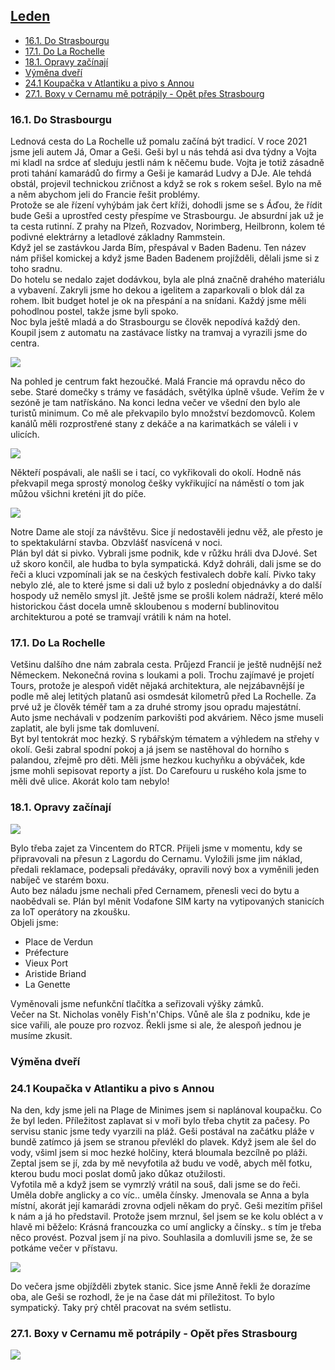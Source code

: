 
## [Leden](2022.md)  


- [16.1. Do Strasbourgu](#161-do-strasbourgu)
- [17.1. Do La Rochelle](#171-do-la-rochelle)
- [18.1. Opravy začínají](#181-opravy-začínají)
- [Výměna dveří](#výměna-dveří)
- [24.1 Koupačka v Atlantiku a pivo s Annou](#241-koupačka-v-atlantiku-a-pivo-s-annou)
- [27.1. Boxy v Cernamu mě potrápily - Opět přes Strasbourg](#271-boxy-v-cernamu-mě-potrápily---opět-přes-strasbourg)


### 16.1. Do Strasbourgu

Lednová cesta do La Rochelle už pomalu začíná být tradicí. V roce 2021 jsme jeli autem Já, Omar a Geši. Geši byl u nás tehdá asi dva týdny a Vojta mi kladl na srdce ať sleduju jestli nám k něčemu bude. Vojta je totiž zásadně proti tahání kamarádů do firmy a Geši je kamarád Ludvy a DJe. Ale tehdá obstál, projevil technickou zričnost a když se rok s rokem sešel. Bylo na mě a něm abychom jeli do Francie řešit problémy.<br>
Protože se ale řízení vyhýbám jak čert kříži, dohodli jsme se s Áďou, že řídit bude Geši a uprostřed cesty přespíme ve Strasbourgu. Je absurdní jak už je ta cesta rutinní. Z prahy na Plzeň, Rozvadov, Norimberg, Heilbronn, kolem té podivné elektrárny a letadlové základny Rammstein.<br>
Když jel se zastávkou Jarda Bím, přespával v Baden Badenu. Ten název nám přišel komickej a když jsme Baden Badenem projížděli, dělali jsme si z toho sradnu.<br>
Do hotelu se nedalo zajet dodávkou, byla ale plná značně drahého materiálu a vybavení. Zakryli jsme ho dekou a igelitem a zaparkovali o blok dál za rohem. Ibit budget hotel je ok na přespání a na snídani. Každý jsme měli pohodlnou postel, takže jsme byli spoko.<br>
Noc byla ještě mladá a do Strasbourgu se člověk nepodívá každý den. Koupil jsem z automatu na zastávace lístky na tramvaj a vyrazili jsme do centra.<br>

<a href="../images/2022_january/16_1.jpg" target="_blank"><img src="../images/thumbnails/2022_january/16_1.jpg"></a>

Na pohled je centrum fakt hezoučké. Malá Francie má opravdu něco do sebe. Staré domečky s trámy ve fasádách, světýlka úplně všude. Veřím že v sezóně je tam natřískáno. Na konci ledna večer ve všední den bylo ale turistů minimum. Co mě ale překvapilo bylo množství bezdomovců. Kolem kanálů měli rozprostřené stany z dekáče a na karimatkách se váleli i v ulicích.<br>

<a href="../images/2022_january/16_2.jpg" target="_blank"><img src="../images/thumbnails/2022_january/16_2.jpg"></a>

Někteří pospávali, ale našli se i tací, co vykřikovali do okolí. Hodně nás překvapil mega sprostý monolog češky vykřikující na náměstí o tom jak můžou všichni kreténi jít do píče.<br>

<a href="../images/2022_january/16_3.jpg" target="_blank"><img src="../images/thumbnails/2022_january/16_3.jpg"></a>

Notre Dame ale stojí za návštěvu. Sice jí nedostavěli jednu věž, ale přesto je to spektakulární stavba. Obzvlášť nasvícená v noci.<br>
Plán byl dát si pivko. Vybrali jsme podnik, kde v růžku hráli dva DJové. Set už skoro končil, ale hudba to byla sympatická. Když dohráli, dali jsme se do řeči a kluci vzpomínali jak se na českých festivalech dobře kalí. Pivko taky nebylo zlé, ale to které jsme si dali už bylo z poslední objednávky a do další hospody už nemělo smysl jít. Ještě jsme se prošli kolem nádraží, které mělo historickou část docela umně skloubenou s moderní bublinovitou architekturou a poté se tramvají vrátili k nám na hotel.<br>

### 17.1. Do La Rochelle

Vetšinu dalšího dne nám zabrala cesta. Průjezd Francií je ještě nudnější než Německem. Nekonečná rovina s loukami a poli. Trochu zajímavé je projetí Tours, protože je alespoň vidět nějaká architektura, ale nejzábavnější je podle mě alej letitých platanů asi osmdesát kilometrů před La Rochelle. Za prvé už je člověk téměř tam a za druhé stromy jsou opradu majestátní.<br>
Auto jsme nechávali v podzením parkovišti pod akváriem. Něco jsme museli zaplatit, ale byli jsme tak domluvení.<br>
Byt byl tentokrát moc hezký. S rybářským tématem a výhledem na střehy v okolí. Geši zabral spodní pokoj a já jsem se nastěhoval do horního s palandou, zřejmě pro děti. Měli jsme hezkou kuchyňku a obýváček, kde jsme mohli sepisovat reporty a jíst. Do Carefouru u ruského kola jsme to měli dvě ulice. Akorát kolo tam nebylo!<br>

### 18.1. Opravy začínají


<a href="../images/2022_january/18_1.jpg" target="_blank"><img src="../images/thumbnails/2022_january/18_1.jpg"></a>

Bylo třeba zajet za Vincentem do RTCR. Přijeli jsme v momentu, kdy se připravovali na přesun z Lagordu do Cernamu. Vyložili jsme jim náklad, předali reklamace, podepsali předáváky, opravili nový box a vyměnili jeden nabíječ ve starém boxu.<br>
Auto bez náladu jsme nechali před Cernamem, přenesli veci do bytu a naobědvali se. Plán byl měnit Vodafone SIM karty na vytipovaných stanicích za IoT operátory na zkoušku.<br>
Objeli jsme:<br>

- Place de Verdun
- Préfecture
- Vieux Port
- Aristide Briand
- La Genette

Vyměnovali jsme nefunkční tlačítka a seřizovali výšky zámků.<br>
Večer na St. Nicholas voněly Fish'n'Chips. Vůně ale šla z podniku, kde je sice vařili, ale pouze pro rozvoz. Řekli jsme si ale, že alespoň jednou je musíme zkusit.<br>

### Výměna dveří


### 24.1 Koupačka v Atlantiku a pivo s Annou

Na den, kdy jsme jeli na Plage de Minimes jsem si naplánoval koupačku. Co že byl leden. Příležitost zaplavat si v moři bylo třeba chytit za pačesy. Po servisu stanic jsme tedy vyarzili na pláž. Geši postával na začátku pláže v bundě zatímco já jsem se stranou převlékl do plavek. Když jsem ale šel do vody, všiml jsem si moc hezké holčiny, která bloumala bezcílně po pláži. Zeptal jsem se jí, zda by mě nevyfotila až budu ve vodě, abych měl fotku, kterou budu moci poslat domů jako důkaz otužilosti.<br>
Vyfotila mě a když jsem se vymrzlý vrátil na souš, dali jsme se do řeči. Uměla dobře anglicky a co víc.. uměla čínsky. Jmenovala se Anna a byla místní, akorát její kamarádi zrovna odjeli někam do pryč. Geši mezitím přišel k nám a já ho představil. Protože jsem mrznul, šel jsem se ke kolu obléct a v hlavě mi běželo: Krásná francouzka co umí anglicky a čínsky.. s tím je třeba něco provést. Pozval jsem jí na pivo. Souhlasila a domluvili jsme se, že se potkáme večer v přístavu.<br>

<a href="../images/2022_january/24_1.jpg" target="_blank"><img src="../images/thumbnails/2022_january/24_1.jpg"></a>

Do večera jsme objížděli zbytek stanic. Sice jsme Anně řekli že dorazíme oba, ale Geši se rozhodl, že je na čase dát mi příležitost. To bylo sympatický. Taky prý chtěl pracovat na svém setlistu.<br>

### 27.1. Boxy v Cernamu mě potrápily - Opět přes Strasbourg


<a href="../images/2022_january/27_1.jpg" target="_blank"><img src="../images/thumbnails/2022_january/27_1.jpg"></a>

